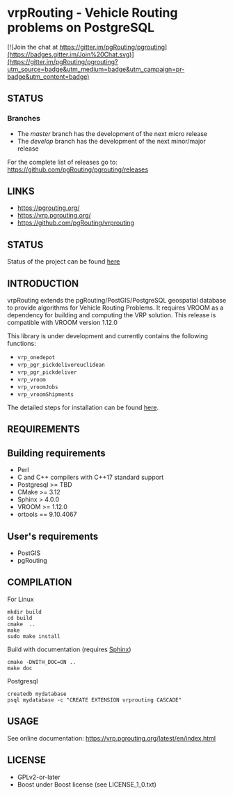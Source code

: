 # vrpRouting - Vehicle Routing problems on PostgreSQL

[![Join the chat at https://gitter.im/pgRouting/pgrouting](https://badges.gitter.im/Join%20Chat.svg)](https://gitter.im/pgRouting/pgrouting?utm_source=badge&utm_medium=badge&utm_campaign=pr-badge&utm_content=badge)

## STATUS

### Branches

* The *master* branch has the development of the next micro release
* The *develop* branch has the development of the next minor/major release

For the complete list of releases go to:
https://github.com/pgRouting/pgrouting/releases


## LINKS

* https://pgrouting.org/
* https://vrp.pgrouting.org/
* https://github.com/pgRouting/vrprouting

## STATUS

Status of the project can be found [here](https://github.com/pgRouting/vrprouting/wiki#status)


## INTRODUCTION

vrpRouting extends the pgRouting/PostGIS/PostgreSQL geospatial database to provide algorithms for Vehicle Routing Problems.
It requires VROOM as a dependency for building and computing the VRP solution. This release is compatible with VROOM version 1.12.0

This library is under development and currently contains the following functions:

* `vrp_onedepot`
* `vrp_pgr_pickdelivereuclidean`
* `vrp_pgr_pickdeliver`
* `vrp_vroom`
* `vrp_vroomJobs`
* `vrp_vroomShipments`

The detailed steps for installation can be found [here](https://vrp.pgrouting.org/latest/en/installation.html).

## REQUIREMENTS

Building requirements
--------------------
* Perl
* C and C++ compilers with C++17 standard support
* Postgresql >= TBD
* CMake >= 3.12
* Sphinx > 4.0.0
* VROOM >= 1.12.0
* ortools == 9.10.4067

User's requirements
--------------------

* PostGIS
* pgRouting

## COMPILATION

For Linux

	mkdir build
	cd build
	cmake  ..
	make
	sudo make install

Build with documentation (requires [Sphinx](http://sphinx-doc.org/))

	cmake -DWITH_DOC=ON ..
    make doc

Postgresql

	createdb mydatabase
	psql mydatabase -c "CREATE EXTENSION vrprouting CASCADE"

## USAGE

See online documentation: https://vrp.pgrouting.org/latest/en/index.html

## LICENSE

* GPLv2-or-later
* Boost under Boost license (see LICENSE_1_0.txt)


